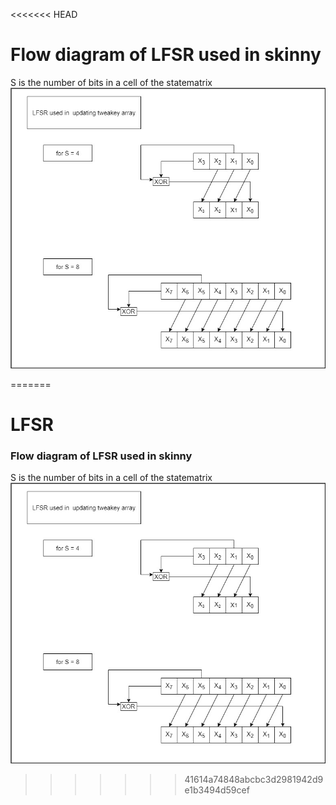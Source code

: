 <<<<<<< HEAD
# Flow diagram of LFSR used in skinny
S is the number of bits in a cell of the statematrix
![LFSR](../../images/LFSR.jpg)

=======
# LFSR
### Flow diagram of LFSR used in skinny
S is the number of bits in a cell of the statematrix
![LFSR](../../images/LFSR.jpg)
>>>>>>> 41614a74848abcbc3d2981942d9e1b3494d59cef
